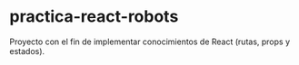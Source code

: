 # practica-react-robots
Proyecto con el fin de implementar conocimientos de React (rutas, props y estados).
